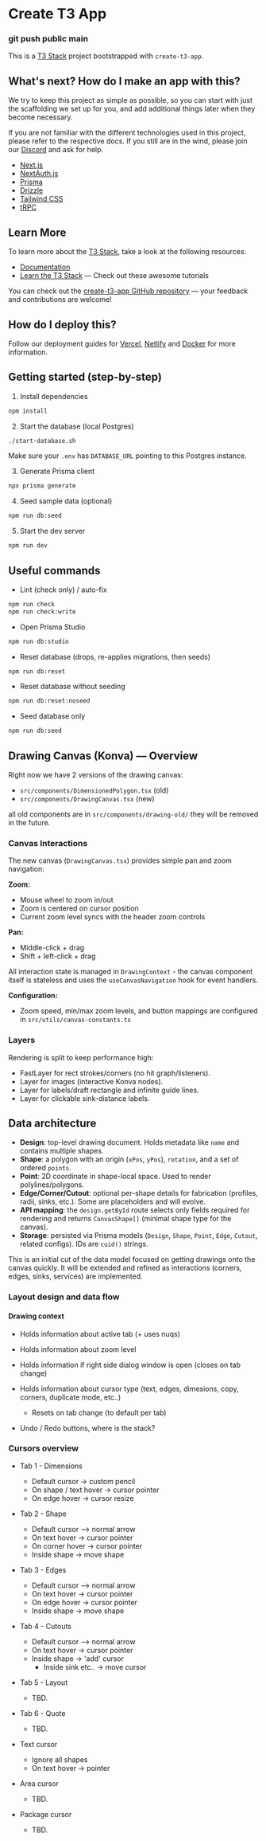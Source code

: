 # Create T3 App

### git push public main

This is a [T3 Stack](https://create.t3.gg/) project bootstrapped with `create-t3-app`.

## What's next? How do I make an app with this?

We try to keep this project as simple as possible, so you can start with just the scaffolding we set up for you, and add additional things later when they become necessary.

If you are not familiar with the different technologies used in this project, please refer to the respective docs. If you still are in the wind, please join our [Discord](https://t3.gg/discord) and ask for help.

- [Next.js](https://nextjs.org)
- [NextAuth.js](https://next-auth.js.org)
- [Prisma](https://prisma.io)
- [Drizzle](https://orm.drizzle.team)
- [Tailwind CSS](https://tailwindcss.com)
- [tRPC](https://trpc.io)

## Learn More

To learn more about the [T3 Stack](https://create.t3.gg/), take a look at the following resources:

- [Documentation](https://create.t3.gg/)
- [Learn the T3 Stack](https://create.t3.gg/en/faq#what-learning-resources-are-currently-available) — Check out these awesome tutorials

You can check out the [create-t3-app GitHub repository](https://github.com/t3-oss/create-t3-app) — your feedback and contributions are welcome!

## How do I deploy this?

Follow our deployment guides for [Vercel](https://create.t3.gg/en/deployment/vercel), [Netlify](https://create.t3.gg/en/deployment/netlify) and [Docker](https://create.t3.gg/en/deployment/docker) for more information.

## Getting started (step-by-step)

1. Install dependencies
```bash
npm install
```

2. Start the database (local Postgres)
```bash
./start-database.sh
```
Make sure your `.env` has `DATABASE_URL` pointing to this Postgres instance.

3. Generate Prisma client
```bash
npx prisma generate
```

4. Seed sample data (optional)
```bash
npm run db:seed
```

5. Start the dev server
```bash
npm run dev
```

## Useful commands

- Lint (check only) / auto-fix
```bash
npm run check
npm run check:write
```

- Open Prisma Studio
```bash
npm run db:studio
```

- Reset database (drops, re-applies migrations, then seeds)
```bash
npm run db:reset
```

- Reset database without seeding
```bash
npm run db:reset:noseed
```

- Seed database only
```bash
npm run db:seed
```

## Drawing Canvas (Konva) — Overview

Right now we have 2 versions of the drawing canvas:
- `src/components/DimensionedPolygon.tsx` (old)
- `src/components/DrawingCanvas.tsx` (new)

all old components are in `src/components/drawing-old/` they will be removed in the future.

### Canvas Interactions
The new canvas (`DrawingCanvas.tsx`) provides simple pan and zoom navigation:

**Zoom:**
- Mouse wheel to zoom in/out
- Zoom is centered on cursor position
- Current zoom level syncs with the header zoom controls

**Pan:**
- Middle-click + drag  
- Shift + left-click + drag

All interaction state is managed in `DrawingContext` - the canvas component itself is stateless and uses the `useCanvasNavigation` hook for event handlers.

**Configuration:**
- Zoom speed, min/max zoom levels, and button mappings are configured in `src/utils/canvas-constants.ts`

### Layers

Rendering is split to keep performance high:
- FastLayer for rect strokes/corners (no hit graph/listeners).
- Layer for images (interactive Konva nodes).
- Layer for labels/draft rectangle and infinite guide lines.
- Layer for clickable sink-distance labels.

## Data architecture

- **Design**: top-level drawing document. Holds metadata like `name` and contains multiple shapes.
- **Shape**: a polygon with an origin (`xPos`, `yPos`), `rotation`, and a set of ordered `points`.
- **Point**: 2D coordinate in shape-local space. Used to render polylines/polygons.
- **Edge/Corner/Cutout**: optional per-shape details for fabrication (profiles, radii, sinks, etc.). Some are placeholders and will evolve.
- **API mapping**: the `design.getById` route selects only fields required for rendering and returns `CanvasShape[]` (minimal shape type for the canvas).
- **Storage**: persisted via Prisma models (`Design`, `Shape`, `Point`, `Edge`, `Cutout`, related configs). IDs are `cuid()` strings.

This is an initial cut of the data model focused on getting drawings onto the canvas quickly. It will be extended and refined as interactions (corners, edges, sinks, services) are implemented.

### Layout design and data flow
  #### Drawing context 
  - Holds information about active tab (+ uses nuqs)
  - Holds information about zoom level
  - Holds information if right side dialog window is open (closes on tab change)
  - Holds information about cursor type (text, edges, dimesions, copy, corners, duplicate mode, etc..)
      - Resets on tab change (to default per tab)
  
  
  - Undo / Redo buttons, where is the stack? 

### Cursors overview
  - Tab 1 - Dimensions
    - Default cursor -> custom pencil
    - On shape / text hover -> cursor pointer
    - On edge hover -> cursor resize

  - Tab 2 - Shape
    - Default cursor –> normal arrow
    - On text hover -> cursor pointer
    - On corner hover -> cursor pointer
    - Inside shape -> move shape

  - Tab 3 - Edges
    - Default cursor –> normal arrow
    - On text hover -> cursor pointer
    - On edge hover -> cursor pointer
    - Inside shape -> move shape

  - Tab 4 - Cutouts
    - Default cursor –> normal arrow
    - On text hover -> cursor pointer
    - Inside shape -> 'add' cursor
      - Inside sink etc.. -> move cursor
    
  - Tab 5 - Layout
    - TBD.

  - Tab 6 - Quote
    - TBD.

  - Text cursor 
    - Ignore all shapes 
    - On text hover -> pointer

  - Area cursor
    - TBD.

  - Package cursor
    - TBD.
